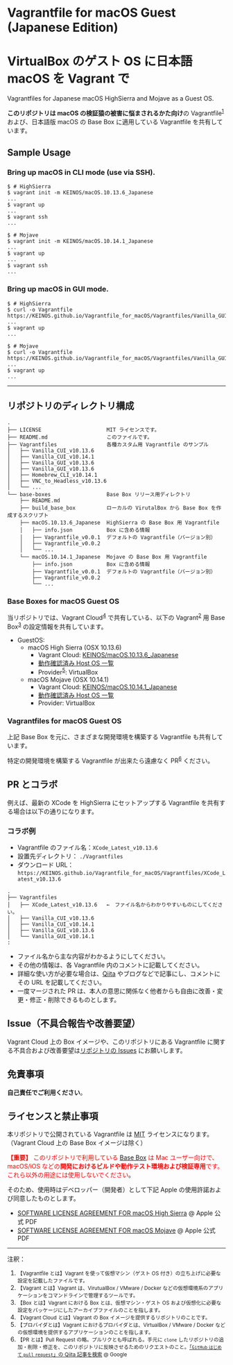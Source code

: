 # Vagrantfile for macOS Guest (Japanese Edition)
# VirtualBox のゲスト OS に日本語 macOS を Vagrant で

Vagrantfiles for Japanese macOS HighSierra and Mojave as a Guest OS.

**このリポジトリは macOS の検証猿の被害に悩まされるかた向け**の Vagrantfile<sup>[1](#vagrantfile)</sup> および、日本語版 macOS の Base Box に適用している Vagrantfile を共有しています。

## Sample Usage

### Bring up macOS in CLI mode (use via SSH).

```shellsession
$ # HighSierra
$ vagrant init -m KEINOS/macOS.10.13.6_Japanese
...
$ vagrant up
...
$ vagrant ssh
...
```
```shellsession
$ # Mojave
$ vagrant init -m KEINOS/macOS.10.14.1_Japanese
...
$ vagrant up
...
$ vagrant ssh
...
```

### Bring up macOS in GUI mode.

```shellsession
$ # HighSierra
$ curl -o Vagrantfile https://KEINOS.github.io/Vagrantfile_for_macOS/Vagrantfiles/Vanilla_GUI_v10.13.6
...
$ vagrant up
...
```
```shellsession
$ # Mojave
$ curl -o Vagrantfile https://KEINOS.github.io/Vagrantfile_for_macOS/Vagrantfiles/Vanilla_GUI_v10.14.1
...
$ vagrant up
...
```

---

## リポジトリのディレクトリ構成

```text
.
├── LICENSE                     MIT ライセンスです。
├── README.md                   このファイルです。
├── Vagrantfiles                各種カスタム用 Vagrantfile のサンプル
│   ├── Vanilla_CUI_v10.13.6
│   ├── Vanilla_CUI_v10.14.1
│   ├── Vanilla_GUI_v10.13.6
│   ├── Vanilla_GUI_v10.13.6
│   ├── Homebrew_CLI_v10.14.1
│   ├── VNC_to_Headless_v10.13.6
│   └── ...
└── base-boxes                  Base Box リリース用ディレクトリ
    ├── README.md
    ├── build_base_box          ローカルの VirutalBox から Base Box を作成するスクリプト
    ├── macOS.10.13.6_Japanese  HighSierra の Base Box 用 Vagrantfile
    │   ├── info.json           Box に含める情報
    │   ├── Vagrantfile_v0.0.1  デフォルトの Vagrantfile（バージョン別）
    │   ├── Vagrantfile_v0.0.2
    │   └── ...
    └── macOS.10.14.1_Japanese  Mojave の Base Box 用 Vagrantfile
        ├── info.json           Box に含める情報
        ├── Vagrantfile_v0.0.1  デフォルトの Vagrantfile（バージョン別）
        ├── Vagrantfile_v0.0.2
        └── ...
```

### Base Boxes for macOS Guest OS

当リポジトリでは、Vagrant Cloud<sup>[4](#vagrantcloud)</sup> で共有している、以下の Vagrant<sup>[2](#vagrant)</sup> 用 Base Box<sup>[3](#box)</sup> の設定情報を共有しています。

- GuestOS:
  - macOS High Sierra (OSX 10.13.6)
    - Vagrant Cloud: [KEINOS/macOS.10.13.6_Japanese](https://app.vagrantup.com/KEINOS/boxes/macOS.10.13.6_Japanese)
    - [動作確認済み Host OS 一覧](https://github.com/KEINOS/Vagrantfile_for_macOS/issues/1)
    - Provider<sup>[5](#provider)</sup>: VirtualBox
  - macOS Mojave (OSX 10.14.1)
    - Vagrant Cloud: [KEINOS/macOS.10.14.1_Japanese](https://app.vagrantup.com/KEINOS/boxes/macOS.10.14.1_Japanese)
    - [動作確認済み Host OS 一覧](https://github.com/KEINOS/Vagrantfile_for_macOS/issues/2)
    - Provider: VirtualBox

### Vagrantfiles for macOS Guest OS

上記 Base Box を元に、さまざまな開発環境を構築する Vagrantfile も共有しています。

特定の開発環境を構築する Vagrantfile が出来たら遠慮なく PR<sup>[6](#pr)</sup> ください。

## PR とコラボ

例えば、最新の XCode を HighSierra にセットアップする Vagrantfile を共有する場合は以下の通りになります。

### コラボ例

- Vagrantfile のファイル名：`XCode_Latest_v10.13.6`
- 設置先ディレクトリ： `./Vagrantfiles`
- ダウンロード URL： `https://KEINOS.github.io/Vagrantfile_for_macOS/Vagrantfiles/XCode_Latest_v10.13.6`

```text
.
├── Vagrantfiles 
│   ├── XCode_Latest_v10.13.6   ←　ファイル名からわかりやすいものにしてください。
│   ├── Vanilla_CUI_v10.13.6
│   ├── Vanilla_CUI_v10.14.1
│   ├── Vanilla_GUI_v10.13.6
│   └── Vanilla_GUI_v10.14.1
:
```

- ファイル名から主な内容がわかるようにしてください。
- その他の情報は、各 Vagrantfile 内のコメントに記載してください。
- 詳細な使い方が必要な場合は、[Qiita](https://qiita.com) やブログなどで記事にし、コメントにその URL を記載してください。
- 一度マージされた PR は、本人の意思に関係なく他者からも自由に改善・変更・修正・削除できるものとします。

## Issue（不具合報告や改善要望）

Vagrant Cloud 上の Box イメージや、このリポジトリにある Vagrantfile に関する不具合および改善要望は[リポジトリの Issues](https://github.com/KEINOS/Vagrantfile_for_macOS/issues) にお願いします。

## 免責事項

**自己責任でご利用ください**。

## ライセンスと禁止事項

本リポジトリで公開されている Vagrantfile は [MIT](https://github.com/KEINOS/Vagrantfile_for_macOS/blob/master/LICENSE) ライセンスになります。（Vagrant Cloud 上の Base Box イメージは除く）

<font color=red>**【重要】** このリポジトリで利用している [Base Box](https://app.vagrantup.com/boxes/search?utf8=%E2%9C%93&sort=downloads&provider=&q=KEINOS+macOS) は Mac ユーザー向けで、macOS/iOS などの**開発におけるビルドや動作テスト環境および検証専用**</fonrt>です。これら以外の用途には使用しないでください</font>。

そのため、使用時はデベロッパー（開発者）として下記 Apple の使用許諾および同意したものとします。

- [SOFTWARE LICENSE AGREEMENT FOR macOS High Sierra](http://images.apple.com/legal/sla/docs/macOS1013.pdf) @ Apple 公式 PDF
- [SOFTWARE LICENSE AGREEMENT FOR macOS Mojave](http://images.apple.com/legal/sla/docs/macOS1014.pdf) @ Apple 公式 PDF

---

注釈：

1. <a name="vagrantfile"></a><small>【Vagrantfile とは】Vagrant を使って仮想マシン（ゲスト OS 付き）の立ち上げに必要な設定を記載したファイルです。</small>
1. <a name="vagrant"></a><small>【Vagrant とは】Vagrant は、VirutualBox / VMware / Docker などの仮想環境系のアプリケーションをコマンドラインで管理するツールです。</small>
3. <a name="box"></a><small>【Box とは】Vagrant における Box とは、仮想マシン・ゲスト OS および仮想化に必要な設定をパッケージにしたアーカイブファイルのことを指します。</small>
4. <a name="vagrantcloud"></a><small>【Vagrant Cloud とは】Vagrant の Box イメージを提供するリポジトリのことです。</small>
5. <a name="provider"></a><small>【プロバイダとは】Vagrant におけるプロバイダとは、VirtualBox / VMware / Docker などの仮想環境を提供するアプリケーションのことを指します。</small>
6. <a name="pr"></a><small>【PR とは】Pull Request の略。プルリクとも呼ばれる。手元に `clone` したリポジトリの追加・削除・修正を、このリポジトリに反映させるためのリクエストのこと。[「`GitHub` `はじめて` `pull` `request`」の Qiita 記事を検索](https://www.google.com/search?q=site%3Aqiita.com+GitHub+%E3%81%AF%E3%81%98%E3%82%81%E3%81%A6+pull+request) @ Google</small>
